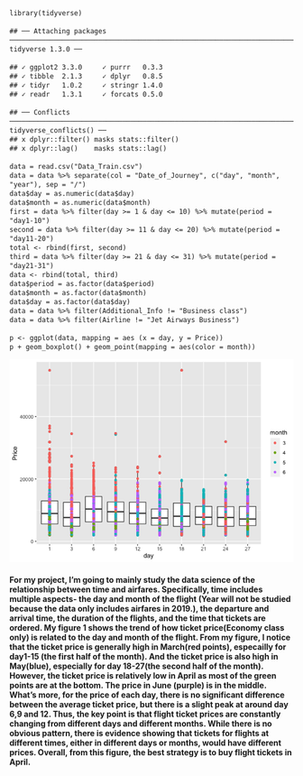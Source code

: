     library(tidyverse)

    ## ── Attaching packages ──────────────────────────────────────────────────────────────────────── tidyverse 1.3.0 ──

    ## ✓ ggplot2 3.3.0     ✓ purrr   0.3.3
    ## ✓ tibble  2.1.3     ✓ dplyr   0.8.5
    ## ✓ tidyr   1.0.2     ✓ stringr 1.4.0
    ## ✓ readr   1.3.1     ✓ forcats 0.5.0

    ## ── Conflicts ─────────────────────────────────────────────────────────────────────────── tidyverse_conflicts() ──
    ## x dplyr::filter() masks stats::filter()
    ## x dplyr::lag()    masks stats::lag()

    data = read.csv("Data_Train.csv")
    data = data %>% separate(col = "Date_of_Journey", c("day", "month", "year"), sep = "/")
    data$day = as.numeric(data$day)
    data$month = as.numeric(data$month)
    first = data %>% filter(day >= 1 & day <= 10) %>% mutate(period = "day1-10")
    second = data %>% filter(day >= 11 & day <= 20) %>% mutate(period = "day11-20")
    total <- rbind(first, second)
    third = data %>% filter(day >= 21 & day <= 31) %>% mutate(period = "day21-31")
    data <- rbind(total, third)
    data$period = as.factor(data$period)
    data$month = as.factor(data$month)
    data$day = as.factor(data$day)
    data = data %>% filter(Additional_Info != "Business class")
    data = data %>% filter(Airline != "Jet Airways Business")

    p <- ggplot(data, mapping = aes (x = day, y = Price))
    p + geom_boxplot() + geom_point(mapping = aes(color = month))

![](README_files/figure-markdown_strict/unnamed-chunk-1-1.png)

#### For my project, I’m going to mainly study the data science of the relationship between time and airfares. Specifically, time includes multiple aspects- the day and month of the flight (Year will not be studied because the data only includes airfares in 2019.), the departure and arrival time, the duration of the flights, and the time that tickets are ordered. My figure 1 shows the trend of how ticket price(Economy class only) is related to the day and month of the flight. From my figure, I notice that the ticket price is generally high in March(red points), especailly for day1-15 (the first half of the month). And the ticket price is also high in May(blue), especially for day 18-27(the second half of the month). However, the ticket price is relatively low in April as most of the green points are at the bottom. The price in June (purple) is in the middle. What’s more, for the price of each day, there is no significant difference between the average ticket price, but there is a slight peak at around day 6,9 and 12. Thus, the key point is that flight ticket prices are constantly changing from different days and different months. While there is no obvious pattern, there is evidence showing that tickets for flights at different times, either in different days or months, would have different prices. Overall, from this figure, the best strategy is to buy flight tickets in April.
